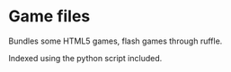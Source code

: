 # Game files

Bundles some HTML5 games, flash games through ruffle.

Indexed using the python script included.
